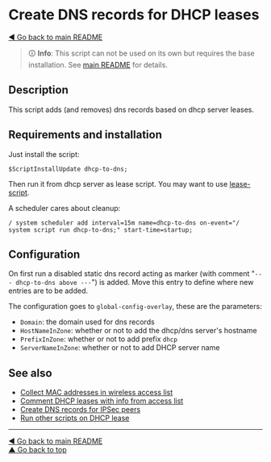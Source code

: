 Create DNS records for DHCP leases
==================================

[◀ Go back to main README](../README.md)

> 🛈 **Info**: This script can not be used on its own but requires the base
> installation. See [main README](../README.md) for details.

Description
-----------

This script adds (and removes) dns records based on dhcp server leases.

Requirements and installation
-----------------------------

Just install the script:

    $ScriptInstallUpdate dhcp-to-dns;

Then run it from dhcp server as lease script. You may want to use
[lease-script](lease-script.md).

A scheduler cares about cleanup:

    / system scheduler add interval=15m name=dhcp-to-dns on-event="/ system script run dhcp-to-dns;" start-time=startup;

Configuration
-------------

On first run a disabled static dns record acting as marker (with comment
"`--- dhcp-to-dns above ---`") is added. Move this entry to define where new
entries are to be added.

The configuration goes to `global-config-overlay`, these are the parameters:

* `Domain`: the domain used for dns records
* `HostNameInZone`: whether or not to add the dhcp/dns server's hostname
* `PrefixInZone`: whether or not to add prefix `dhcp`
* `ServerNameInZone`: whether or not to add DHCP server name

See also
--------

* [Collect MAC addresses in wireless access list](collect-wireless-mac.md)
* [Comment DHCP leases with info from access list](dhcp-lease-comment.md)
* [Create DNS records for IPSec peers](ipsec-to-dns.md)
* [Run other scripts on DHCP lease](lease-script.md)

---
[◀ Go back to main README](../README.md)  
[▲ Go back to top](#top)

